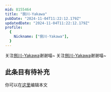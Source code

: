 ```yaml
---
mid: 8155464
title: "捌川-Yakawa"
pubDate: "2024-11-04T11:22:12.179Z"
updatedDate: "2024-11-04T11:22:12.179Z"
profile:
  {
    Nickname: ["捌川-Yakawa"],
  }
---
```


关注[捌川-Yakawa](https://space.bilibili.com/8155464)谢谢喵~ 关注[捌川-Yakawa](https://space.bilibili.com/8155464)谢谢喵~

## 此条目有待补充
你可以在[这里](https://github.com/Yuhanawa/VTuber.ICU/edit/master/src/content/v/捌川-Yakawa/index.md)编辑本文

